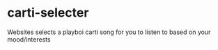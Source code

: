 # carti-selecter
Websites selects a playboi carti song for you to listen to based on your mood/interests
